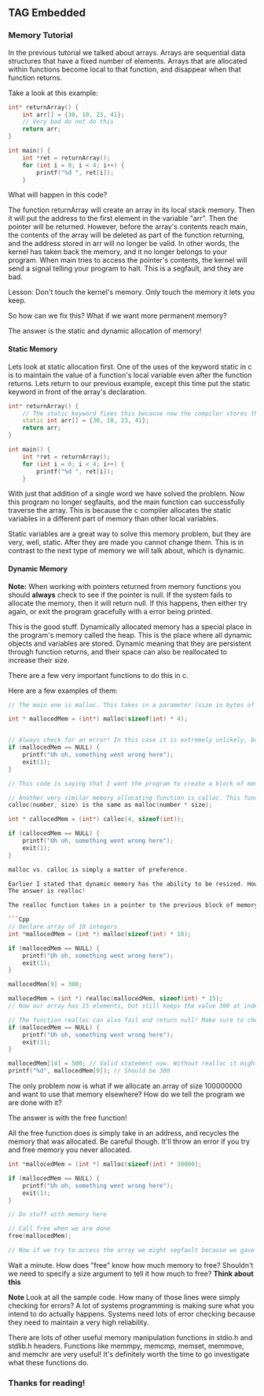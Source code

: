 ## TAG Embedded

### Memory Tutorial

In the previous tutorial we talked about arrays. Arrays are sequential data structures that have a fixed number of elements. Arrays that are allocated within functions become local to that function, and disappear when that function returns.

Take a look at this example:

```Cpp
int* returnArray() {
    int arr[] = {30, 10, 23, 41};
    // Very bad do not do this
    return arr;
}

int main() {
    int *ret = returnArray();
    for (int i = 0; i < 4; i++) {
        printf("%d ", ret[i]);
    }
```

What will happen in this code?

The function returnArray will create an array in its local stack memory. Then it will put the address to the first element in the variable "arr". Then the pointer will be returned. However, before the array's contents reach main, the contents of the array will be deleted as part of the function returning, and the address stored in arr will no longer be valid. In other words, the kernel has taken back the memory, and it no longer belongs to your program. When main tries to access the pointer's contents, the kernel will send a signal telling your program to halt. This is a segfault, and they are bad.

Lesson: Don't touch the kernel's memory. Only touch the memory it lets you keep.

So how can we fix this? What if we want more permanent memory?

The answer is the static and dynamic allocation of memory!

#### Static Memory

Lets look at static allocation first. One of the uses of the keyword static in c is to maintain the value of a function's local variable even after the function returns. Lets return to our previous example, except this time put the static keyword in front of the array's declaration.

```Cpp
int* returnArray() {
    // The static keyword fixes this because now the compiler stores this variable in a different location. One in which it doesn't get deleted when the function returns
    static int arr[] = {30, 10, 23, 41};
    return arr;
}

int main() {
    int *ret = returnArray();
    for (int i = 0; i < 4; i++) {
        printf("%d ", ret[i]);
    }
```
With just that addition of a single word we have solved the problem. Now this program no longer segfaults, and the main function can successfully traverse the array. This is because the c compiler allocates the static variables in a different part of memory than other local variables.

Static variables are a great way to solve this memory problem, but they are very, well, static. After they are made you cannot change them. This is in contrast to the next type of memory we will talk about, which is dynamic.

#### Dynamic Memory

**Note:**
When working with pointers returned from memory functions you should **always** check to see if the pointer is null. If the system fails to allocate the memory, then it will return null. If this happens, then either try again, or exit the program gracefully with a error being printed.

This is the good stuff. Dynamically allocated memory has a special place in the program's memory called the heap. This is the place where all dynamic objects and variables are stored. Dynamic meaning that they are persistent through function returns, and their space can also be reallocated to increase their size.

There are a few very important functions to do this in c.

Here are a few examples of them:

```Cpp
// The main one is malloc. This takes in a parameter (size in bytes of the memory you want allocated) and returns a pointer to this block of memory.

int * mallocedMem = (int*) malloc(sizeof(int) * 4);


// Always check for an error! In this case it is extremely unlikely, but still possible.
if (mallocedMem == NULL) {
    printf("Uh oh, something went wrong here");
    exit(1);
}

// This code is saying that I want the program to create a block of memory that is sizeof(int) * 5 bytes long, and return me a pointer to the first byte. This is an int array of size 4.

// Another very similar memory allocating function is calloc. This function takes in 2 parameters. One parameter is the number of total elements, and the other is the size of each element.
calloc(number, size) is the same as malloc(number * size);

int * callocedMem = (int*) calloc(4, sizeof(int));

if (callocedMem == NULL) {
    printf("Uh oh, something went wrong here");
    exit(1);
}

malloc vs. calloc is simply a matter of preference.

Earlier I stated that dynamic memory has the ability to be resized. How do we do this?
The answer is realloc!

The realloc function takes in a pointer to the previous block of memory and also a size. The size parameter specifies the size of the new array. After the function returns realloc will give back a pointer to a new block of memory that is the same size as the parameter that was passed in. The key thing to node though is that our previous values in that memory still remain, unless we call realloc with a size less than the original we specified.

```Cpp
// Declare array of 10 integers
int *mallocedMem = (int *) malloc(sizeof(int) * 10);

if (mallocedMem == NULL) {
    printf("Uh oh, something went wrong here");
    exit(1);
}

mallocedMem[9] = 300;

mallocedMem = (int *) realloc(mallocedMem, sizeof(int) * 15);
// Now our array has 15 elements, but still keeps the value 300 at index 9!

// The function realloc can also fail and return null! Make sure to check for this.
if (mallocedMem == NULL) {
    printf("Uh oh, something went wrong here");
    exit(1);
}

mallocedMem[14] = 500; // Valid statement now. Without realloc it might've segfaulted
printf("%d", mallocedMem[9]); // Should be 300
```

The only problem now is what if we allocate an array of size 100000000 and want to use that memory elsewhere? How do we tell the program we are done with it?

The answer is with the free function!

All the free function does is simply take in an address, and recycles the memory that was allocated. Be careful though. It'll throw an error if you try and free memory you never allocated.

```Cpp
int *mallocedMem = (int *) malloc(sizeof(int) * 30000);

if (mallocedMem == NULL) {
    printf("Uh oh, something went wrong here");
    exit(1);
}

// Do stuff with memory here

// Call free when we are done
free(mallocedMem);

// Now if we try to access the array we might segfault because we gave away ownership of that memory
```

Wait a minute. How does "free" know how much memory to free? Shouldn't we need to specify a size argument to tell it how much to free? **Think about this**

**Note**
Look at all the sample code. How many of those lines were simply checking for errors? A lot of systems programming is making sure what you intend to do actually happens. Systems need lots of error checking because they need to maintain a very high reliability.

There are lots of other useful memory manipulation functions in stdio.h and stdlib.h headers. Functions like memmpy, memcmp, memset, memmove, and memchr are very useful! It's definitely worth the time to go investigate what these functions do.


### Thanks for reading!
